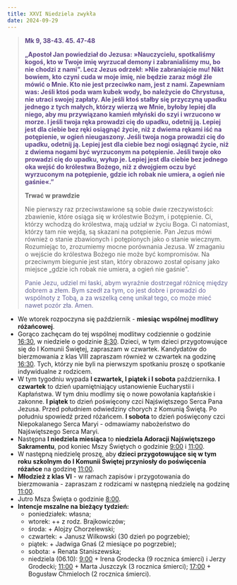 ```yaml
---
title: XXVI Niedziela zwykła
date: 2024-09-29
---
```


> **<span style="color: #5D4587;">Mk 9, 38-43. 45. 47-48 </span>**
>
> **<span style="color: #5D4587;">„Apostoł Jan powiedział do Jezusa: »Nauczycielu, spotkaliśmy kogoś, kto w Twoje imię wyrzucał demony i zabranialiśmy mu, bo nie chodzi z nami". Lecz Jezus odrzekł: »Nie zabraniajcie mu! Nikt bowiem, kto czyni cuda w moje imię, nie będzie zaraz mógł źle mówić o Mnie. Kto nie jest przeciwko nam, jest z nami. Zapewniam was: Jeśli ktoś poda wam kubek wody, bo należycie do Chrystusa, nie utraci swojej zapłaty. Ale jeśli ktoś stałby się przyczyną upadku jednego z tych małych, którzy wierzą we Mnie, byłoby lepiej dla niego, aby mu przywiązano kamień młyński do szyi i wrzucono w morze. I jeśli twoja ręka prowadzi cię do upadku, odetnij ją. Lepiej jest dla ciebie bez ręki osiągnąć życie, niż z dwiema rękami iść na potępienie, w ogień nieugaszony. Jeśli twoja noga prowadzi cię do upadku, odetnij ją. Lepiej jest dla ciebie bez nogi osiągnąć życie, niż z dwiema nogami być wyrzuconym na potępienie. Jeśli twoje oko prowadzi cię do upadku, wyłup je. Lepiej jest dla ciebie bez jednego oka wejść do królestwa Bożego, niż z dwojgiem oczu być wyrzuconym na potępienie, gdzie ich robak nie umiera, a ogień nie gaśnie«.”</span>**
>
>
>
> **Trwać w prawdzie**
>
> Nie pierwszy raz przeciwstawione są sobie dwie rzeczywistości: zbawienie, które osiąga się w królestwie Bożym, i potępienie. Ci, którzy wchodzą do królestwa, mają udział w życiu Boga. Ci natomiast, którzy tam nie wejdą, są skazani na potępienie. Pan Jezus mówi również o stanie zbawionych i potępionych jako o stanie wiecznym. Rozumiejąc to, zrozumiemy mocne porównania Jezusa. W zmaganiu o wejście do królestwa Bożego nie może być kompromisów. Na przeciwnym biegunie jest stan, który obrazowo został opisany jako miejsce „gdzie ich robak nie umiera, a ogień nie gaśnie".
>
> <span style="color: #666699;">Panie Jezu, udziel mi łaski, abym wyraźnie dostrzegał różnicę między dobrem a złem. Bym szedł za tym, co jest dobre i prowadzi do wspólnoty z Tobą, a za wszelką cenę unikał tego, co może mieć nawet pozór zła. Amen.
> &nbsp;

- We wtorek rozpoczyna się październik - **miesiąc wspólnej modlitwy różańcowej**.
- Gorąco zachęcam do tej wspólnej modlitwy codziennie o godzinie <u>16:30</u>, w niedziele o godzinie <u>8:30</u>.
Dzieci, w tym dzieci przygotowujące się do I Komunii Świętej, zapraszam w czwartek. Kandydatów do bierzmowania z klas VIII zapraszam również w czwartek na godzinę <u>16:30</u>. Tych, którzy nie byli na pierwszym spotkaniu proszę o spotkanie indywidualne z rodzicem.
- W tym tygodniu wypada **I czwartek, I piątek i I sobota** października. **I czwartek** to dzień upamiętniający ustanowienie Eucharystii i Kapłaństwa. W tym dniu modlimy się o nowe powołania kapłańskie i zakonne. **I piątek** to dzień poświęcony czci Najświętszego Serca Pana Jezusa. Przed południem odwiedziny chorych z Komunią Świętą. Po południu spowiedź przed różańcem. **I sobota** to dzień poświęcony czci Niepokalanego Serca Maryi - odmawiamy nabożeństwo do Najświętszego Serca Maryi.
- Następna **I niedziela miesiąca** to **niedziela Adoracji Najświętszego Sakramentu**, pod koniec Mszy Świętych o godzinie <u>9:00</u> i <u>11:00</u>.
- W następną niedzielę proszę, aby **dzieci przygotowujące się w tym roku szkolnym do I Komunii Świętej przyniosły do poświęcenia różańce** na godzinę <u>11:00</u>.
- **Młodzież z klas VI** - w ramach zapisów i przygotowania do bierzmowania - zapraszam z rodzicami w następną niedzielę na godzinę <u>11:00</u>.
- Jutro Msza Święta o godzinie <u>8:00</u>.
- **Intencje mszalne na bieżący tydzień:**
  - poniedziałek: własna;
  - wtorek: ++ z rodz. Brajkowiczów;
  - środa: + Alojzy Chorzelewski;
  - czwartek: + Janusz Wilkowski (30 dzień po pogrzebie);
  - piątek: + Jadwiga Gnaś (2 miesiące po pogrzebie);
  - sobota: + Renata Staniszewska;
  - niedziela (06.10): <u>9:00</u> + Irena Grodecka (9 rocznica śmierci) i Jerzy Grodecki; <u>11:00</u> + Marta Juszczyk (3 rocznica śmierci); <u>17:00</u> + Bogusław Chmieloch (2 rocznica śmierci).
